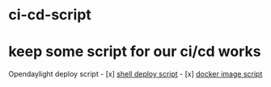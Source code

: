 # ci-cd-script
keep some script for our ci/cd works
=================

Opendaylight deploy script
	- [x] [shell deploy script](./blob/master/shell/odl/odl-karaf-deploy.sh)
	- [x] [docker image script](./blob/master/shell/odl/odl-karaf-deploy.sh)
